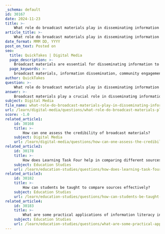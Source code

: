 ```yaml
---
_schema: default
id: 30167
date: 2024-11-23
title: >-
    What role do broadcast materials play in disseminating information to the public?
article_title: >-
    What role do broadcast materials play in disseminating information to the public?
date_format: MMM DD, YYYY
post_on_text: Posted on
seo:
  title: QuickTakes | Digital Media
  page_description: >-
    Broadcast materials are essential for disseminating information to the public, enhancing accessibility, fostering community engagement, shaping public opinion, and supporting educational initiatives.
  page_keywords: >-
    broadcast materials, information dissemination, community engagement, media accessibility, disaster management, public opinion formation, educational outreach, civic engagement, critical thinking, community radio
author: QuickTakes
question: >-
    What role do broadcast materials play in disseminating information to the public?
answer: >-
    Broadcast materials play a crucial role in disseminating information to the public by providing accessible and timely content across various platforms, including radio and television. Here are several key aspects of their role:\n\n1. **Community Engagement**: Community radio stations empower local populations, particularly marginalized groups such as youth and women, to create and share content that addresses local issues. This participatory approach not only informs but also engages community members in discussions about health, agriculture, education, and civic rights, fostering a sense of ownership and involvement in their community's development (Kankam & Attuh).\n\n2. **Information Accessibility**: Broadcast media can reach remote and underserved populations, making vital information available to those who may not have access to print or online materials. This is particularly important in rural areas where traditional media may be limited. For instance, community radio has been shown to effectively disseminate information that supports rural development and enhances the lives of women in these communities (Manyozo, 2012).\n\n3. **Disaster Management**: Broadcast media serve as essential tools in disaster risk reduction by providing timely and science-based information during all phases of disaster management—from preparedness to response and recovery. This capability enhances public awareness and helps communities better prepare for and respond to emergencies.\n\n4. **Public Opinion Formation**: Broadcasting has a significant impact on shaping public opinion and discourse. Research indicates that populations with access to public service broadcasting are generally better informed about government and political matters, which can lead to increased civic engagement and trust among citizens. The ability of broadcast media to amplify certain narratives while marginalizing others also plays a role in public discourse, influencing societal attitudes and behaviors.\n\n5. **Educational Outreach**: Broadcast materials are often used for educational purposes, providing information that can enhance critical thinking and communication skills among audiences. This is particularly relevant in the context of media and information literacy, where broadcast media can help individuals develop the skills necessary to critically analyze and utilize information.\n\nIn summary, broadcast materials are vital for disseminating information to the public, fostering community engagement, enhancing accessibility, shaping public opinion, and supporting educational initiatives. Their role is multifaceted and essential for informed and active citizenry.
subject: Digital Media
file_name: what-role-do-broadcast-materials-play-in-disseminating-information-to-the-public.md
url: /learn/digital-media/questions/what-role-do-broadcast-materials-play-in-disseminating-information-to-the-public
score: -1.0
related_article1:
    id: 30168
    title: >-
        How can one assess the credibility of broadcast materials?
    subject: Digital Media
    url: /learn/digital-media/questions/how-can-one-assess-the-credibility-of-broadcast-materials
related_article2:
    id: 30178
    title: >-
        How does Learning Task Four help in comparing different sources of information?
    subject: Education Studies
    url: /learn/education-studies/questions/how-does-learning-task-four-help-in-comparing-different-sources-of-information
related_article3:
    id: 30182
    title: >-
        How can students be taught to compare sources effectively?
    subject: Education Studies
    url: /learn/education-studies/questions/how-can-students-be-taught-to-compare-sources-effectively
related_article4:
    id: 30183
    title: >-
        What are some practical applications of information literacy in everyday life?
    subject: Education Studies
    url: /learn/education-studies/questions/what-are-some-practical-applications-of-information-literacy-in-everyday-life
---
```


&nbsp;